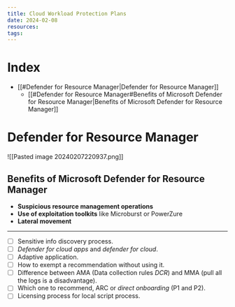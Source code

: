```yaml
---
title: Cloud Workload Protection Plans
date: 2024-02-08
resources: 
tags:
---
```


# Index

- [[#Defender for Resource Manager|Defender for Resource Manager]]
	- [[#Defender for Resource Manager#Benefits of Microsoft Defender for Resource Manager|Benefits of Microsoft Defender for Resource Manager]]

# Defender for Resource Manager

![[Pasted image 20240207220937.png]]

## Benefits of Microsoft Defender for Resource Manager

- **Suspicious resource management operations**
- **Use of exploitation toolkits** like Microburst or PowerZure
- **Lateral movement**

---

- [ ] Sensitive info discovery process.
- [ ] *Defender for cloud apps* and *defender for cloud*.
- [ ] Adaptive application.
- [ ] How to exempt a recommendation without using it.
- [ ] Difference between AMA (Data collection rules *DCR*) and MMA (pull all the logs is a disadvantage).
- [ ] Which one to recommend, ARC or *direct onboarding* (P1 and P2).
- [ ] Licensing process for local script process.